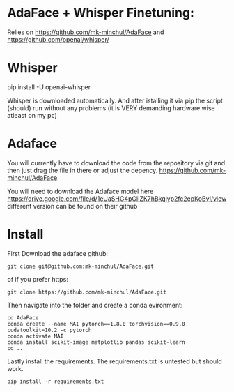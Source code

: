 # AdaFace + Whisper Finetuning:
Relies on https://github.com/mk-minchul/AdaFace and https://github.com/openai/whisper/

# Whisper 
pip install -U openai-whisper

Whisper is downloaded automatically. And after istalling it via pip the script (should) run without any problems (it is VERY demanding hardware wise atleast on my pc)

# Adaface
You will currently have to download the code from the repository via git and then just drag the file in there or adjust the depency. https://github.com/mk-minchul/AdaFace

You will need to download the Adaface model here https://drive.google.com/file/d/1eUaSHG4pGlIZK7hBkqjyp2fc2epKoBvI/view different version can be found on their github


# Install
First Download the adaface github: 
```
git clone git@github.com:mk-minchul/AdaFace.git
```
of if you prefer https:
```
git clone https://github.com/mk-minchul/AdaFace.git
```
Then navigate into the folder and create a conda evironment:
```
cd AdaFace
conda create --name MAI pytorch==1.8.0 torchvision==0.9.0 cudatoolkit=10.2 -c pytorch
conda activate MAI
conda install scikit-image matplotlib pandas scikit-learn
cd ..
```
Lastly install the requirements. The requirements.txt is untested but should work.
```
pip install -r requirements.txt
```
